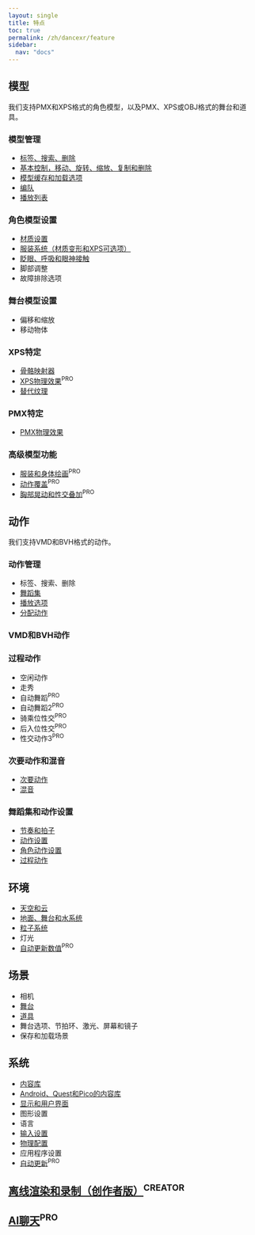 ```yaml
---
layout: single
title: 特点
toc: true
permalink: /zh/dancexr/feature
sidebar:
  nav: "docs"
---
```


## 模型
我们支持PMX和XPS格式的角色模型，以及PMX、XPS或OBJ格式的舞台和道具。

### 模型管理
* [标签、搜索、删除](features/tagging)
* [基本控制，移动、旋转、缩放、复制和删除](features/actor_tools)
* [模型缓存和加载选项](features/loader_options)
* [编队](features/formation)
* [播放列表](features/actor_playlist)

### 角色模型设置
* [材质设置](features/material_settings)
* [服装系统（材质变形和XPS可选项）](features/optionals)
* [眨眼、呼吸和眼神接触](features/eyecontact)
* 脚部调整
* 故障排除选项

### 舞台模型设置
* 偏移和缩放
* 移动物体

### XPS特定
* [骨骼映射器](features/bone_mapper.md)
* [XPS物理效果](features/xps_physics)<sup>PRO</sup>
* [替代纹理](features/alternative_textures)

### PMX特定
* [PMX物理效果](features/pmx_physics)

### 高级模型功能
* [服装和身体绘画](features/outfit_body_paint)<sup>PRO</sup>
* [动作覆盖](features/motion_override)<sup>PRO</sup>
* [胸部晃动和性交叠加](features/boob_shake_sex_overlay)<sup>PRO</sup>

## 动作
我们支持VMD和BVH格式的动作。

### 动作管理
* 标签、搜索、删除
* [舞蹈集](features/dance_set)
* [播放选项](features/playback_options)
* [分配动作](features/assign_motion)

### VMD和BVH动作

### 过程动作
* 空闲动作
* 走秀
* 自动舞蹈<sup>PRO</sup>
* 自动舞蹈2<sup>PRO</sup>
* 骑乘位性交<sup>PRO</sup>
* 后入位性交<sup>PRO</sup>
* 性交动作3<sup>PRO</sup>

### 次要动作和混音
* [次要动作](features/secondary_motion)
* [混音](features/remix)

### 舞蹈集和动作设置
* [节奏和拍子](features/music_timing)
* [动作设置](features/motion_settings)
* [角色动作设置](features/actor_motion_settings)
* [过程动作](features/procedural_motions)

## 环境
* [天空和云](features/skymap)
* [地面、舞台和水系统](features/ground)
* [粒子系统](features/particles)
* 灯光
* [自动更新数值](features/autoupdate)<sup>PRO</sup>

## 场景
* 相机
* [舞台](features/stages)
* [道具](features/props)
* 舞台选项、节拍环、激光、屏幕和镜子
* 保存和加载场景

## 系统
* [内容库](preparecontent)
* [Android、Quest和Pico的内容库](content_android_quest)
* [显示和用户界面](features/display_settings)
* 图形设置
* 语言
* [输入设置](features/controls)
* [物理配置](features/system_physics)
* 应用程序设置
* [自动更新](features/autoupdate)<sup>PRO</sup>

## [离线渲染和录制（创作者版）](creator.md)<sup>CREATOR</sup>

## [AI聊天](ai_chat)<sup>PRO</sup>